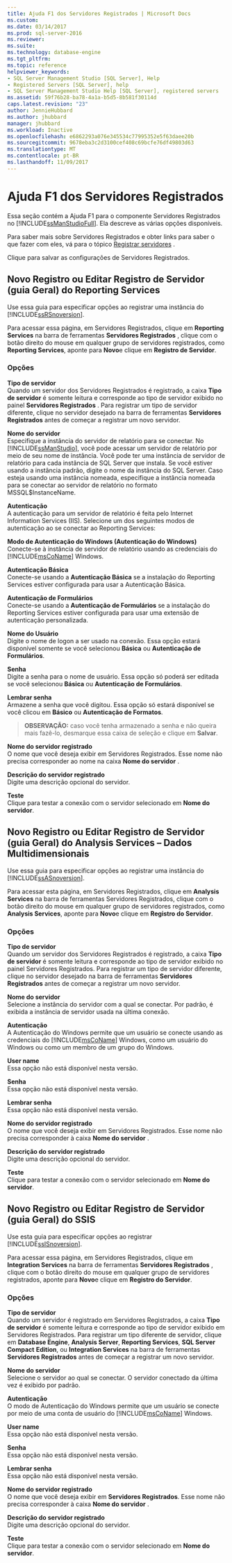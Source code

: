```yaml
---
title: Ajuda F1 dos Servidores Registrados | Microsoft Docs
ms.custom: 
ms.date: 03/14/2017
ms.prod: sql-server-2016
ms.reviewer: 
ms.suite: 
ms.technology: database-engine
ms.tgt_pltfrm: 
ms.topic: reference
helpviewer_keywords:
- SQL Server Management Studio [SQL Server], Help
- Registered Servers [SQL Server], help
- SQL Server Management Studio Help [SQL Server], registered servers
ms.assetid: 59f76b28-ba78-4a1a-b5d5-8b581f30114d
caps.latest.revision: "23"
author: JennieHubbard
ms.author: jhubbard
manager: jhubbard
ms.workload: Inactive
ms.openlocfilehash: e6862293a076e345534c77995352e5f63daee20b
ms.sourcegitcommit: 9678eba3c2d3100cef408c69bcfe76df49803d63
ms.translationtype: MT
ms.contentlocale: pt-BR
ms.lasthandoff: 11/09/2017
---
```

# <a name="registered-servers-f1-help"></a>Ajuda F1 dos Servidores Registrados
  Essa seção contém a Ajuda F1 para o componente Servidores Registrados no [!INCLUDE[ssManStudioFull](../../includes/ssmanstudiofull-md.md)]. Ela descreve as várias opções disponíveis.
  
 Para saber mais sobre Servidores Registrados e obter links para saber o que fazer com eles, vá para o tópico [Registrar servidores](../../tools/sql-server-management-studio/register-servers.md) . 
 

 Clique para salvar as configurações de Servidores Registrados. 
 
 ## <a name="reporting-services-new-or-edit-server-registration-general-tab"></a>Novo Registro ou Editar Registro de Servidor (guia Geral) do Reporting Services 
  Use essa guia para especificar opções ao registrar uma instância do [!INCLUDE[ssRSnoversion](../../includes/ssrsnoversion-md.md)].  
  
 Para acessar essa página, em Servidores Registrados, clique em **Reporting Services** na barra de ferramentas **Servidores Registrados** , clique com o botão direito do mouse em qualquer grupo de servidores registrados, como **Reporting Services**, aponte para **Novo**e clique em **Registro de Servidor**.  
  
### <a name="options"></a>Opções  
 **Tipo de servidor**  
 Quando um servidor dos Servidores Registrados é registrado, a caixa **Tipo de servidor** é somente leitura e corresponde ao tipo de servidor exibido no painel **Servidores Registrados** . Para registrar um tipo de servidor diferente, clique no servidor desejado na barra de ferramentas **Servidores Registrados** antes de começar a registrar um novo servidor.  
  
 **Nome do servidor**  
 Especifique a instância do servidor de relatório para se conectar. No [!INCLUDE[ssManStudio](../../includes/ssmanstudio-md.md)], você pode acessar um servidor de relatório por meio de seu nome de instância. Você pode ter uma instância de servidor de relatório para cada instância de SQL Server que instala. Se você estiver usando a instância padrão, digite o nome da instância do SQL Server. Caso esteja usando uma instância nomeada, especifique a instância nomeada para se conectar ao servidor de relatório no formato MSSQL$InstanceName.  
  
 **Autenticação**  
 A autenticação para um servidor de relatório é feita pelo Internet Information Services (IIS). Selecione um dos seguintes modos de autenticação ao se conectar ao Reporting Services:  
  
 **Modo de Autenticação do Windows (Autenticação do Windows)**  
 Conecte-se à instância de servidor de relatório usando as credenciais do [!INCLUDE[msCoName](../../includes/msconame-md.md)] Windows.  
  
 **Autenticação Básica**  
 Conecte-se usando a **Autenticação Básica** se a instalação do Reporting Services estiver configurada para usar a Autenticação Básica.  
  
 **Autenticação de Formulários**  
 Conecte-se usando a **Autenticação de Formulários** se a instalação do Reporting Services estiver configurada para usar uma extensão de autenticação personalizada.  
  
 **Nome do Usuário**  
 Digite o nome de logon a ser usado na conexão. Essa opção estará disponível somente se você selecionou **Básica** ou **Autenticação de Formulários**.  
  
 **Senha**  
 Digite a senha para o nome de usuário. Essa opção só poderá ser editada se você selecionou **Básica** ou **Autenticação de Formulários**.  
  
 **Lembrar senha**  
 Armazene a senha que você digitou. Essa opção só estará disponível se você clicou em **Básico** ou **Autenticação de Formatos**.  
  
> **OBSERVAÇÃO:** caso você tenha armazenado a senha e não queira mais fazê-lo, desmarque essa caixa de seleção e clique em **Salvar**.  
  
 **Nome do servidor registrado**  
 O nome que você deseja exibir em Servidores Registrados. Esse nome não precisa corresponder ao nome na caixa **Nome do servidor** .  
  
 **Descrição do servidor registrado**  
 Digite uma descrição opcional do servidor.  
  
 **Teste**  
 Clique para testar a conexão com o servidor selecionado em **Nome do servidor**.  
  
 
 ## <a name="analysis-services---multidimensional-data-new-or-edit-server-registration-general-tab"></a>Novo Registro ou Editar Registro de Servidor (guia Geral) do Analysis Services – Dados Multidimensionais
 
  Use essa guia para especificar opções ao registrar uma instância do [!INCLUDE[ssASnoversion](../../includes/ssasnoversion-md.md)].  
  
 Para acessar esta página, em Servidores Registrados, clique em **Analysis Services** na barra de ferramentas Servidores Registrados, clique com o botão direito do mouse em qualquer grupo de servidores registrados, como **Analysis Services**, aponte para **Novo**e clique em **Registro do Servidor**.  
  
### <a name="options"></a>Opções  
 **Tipo de servidor**  
 Quando um servidor dos Servidores Registrados é registrado, a caixa **Tipo de servidor** é somente leitura e corresponde ao tipo de servidor exibido no painel Servidores Registrados. Para registrar um tipo de servidor diferente, clique no servidor desejado na barra de ferramentas **Servidores Registrados** antes de começar a registrar um novo servidor.  
  
 **Nome do servidor**  
 Selecione a instância do servidor com a qual se conectar. Por padrão, é exibida a instância de servidor usada na última conexão.  
  
 **Autenticação**  
 A Autenticação do Windows permite que um usuário se conecte usando as credenciais do [!INCLUDE[msCoName](../../includes/msconame-md.md)] Windows, como um usuário do Windows ou como um membro de um grupo do Windows.  
  
 **User name**  
 Essa opção não está disponível nesta versão.  
  
 **Senha**  
 Essa opção não está disponível nesta versão.  
  
 **Lembrar senha**  
 Essa opção não está disponível nesta versão.  
  
 **Nome do servidor registrado**  
 O nome que você deseja exibir em Servidores Registrados. Esse nome não precisa corresponder à caixa **Nome do servidor** .  
  
 **Descrição do servidor registrado**  
 Digite uma descrição opcional do servidor.  
  
 **Teste**  
 Clique para testar a conexão com o servidor selecionado em **Nome do servidor**. 
 
 ## <a name="ssis-new-or-edit-server-registration-general-tab"></a>Novo Registro ou Editar Registro de Servidor (guia Geral) do SSIS 
 
 Use esta guia para especificar opções ao registrar [!INCLUDE[ssISnoversion](../../includes/ssisnoversion-md.md)].  
  
 Para acessar essa página, em Servidores Registrados, clique em **Integration Services** na barra de ferramentas **Servidores Registrados** , clique com o botão direito do mouse em qualquer grupo de servidores registrados, aponte para **Novo**e clique em **Registro do Servidor**.  
  
### <a name="options"></a>Opções  
 **Tipo de servidor**  
 Quando um servidor é registrado em Servidores Registrados, a caixa **Tipo de servidor** é somente leitura e corresponde ao tipo de servidor exibido em Servidores Registrados. Para registrar um tipo diferente de servidor, clique em **Database Engine**, **Analysis Server**, **Reporting Services**, **SQL Server Compact** **Edition**, ou **Integration Services** na barra de ferramentas **Servidores Registrados** antes de começar a registrar um novo servidor.  
  
 **Nome do servidor**  
 Selecione o servidor ao qual se conectar. O servidor conectado da última vez é exibido por padrão.  
  
 **Autenticação**  
 O modo de Autenticação do Windows permite que um usuário se conecte por meio de uma conta de usuário do [!INCLUDE[msCoName](../../includes/msconame-md.md)] Windows.  
  
 **User name**  
 Essa opção não está disponível nesta versão.  
  
 **Senha**  
 Essa opção não está disponível nesta versão.  
  
 **Lembrar senha**  
 Essa opção não está disponível nesta versão.  
  
 **Nome do servidor registrado**  
 O nome que você deseja exibir em **Servidores Registrados**. Esse nome não precisa corresponder à caixa **Nome do servidor** .  
  
 **Descrição do servidor registrado**  
 Digite uma descrição opcional do servidor.  
  
 **Teste**  
 Clique para testar a conexão com o servidor selecionado em **Nome do servidor**. 
  

 
 
  
